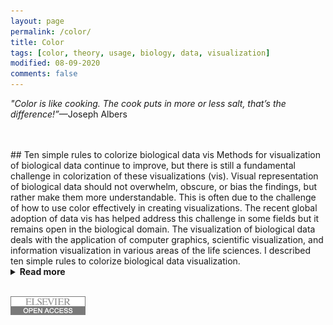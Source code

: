 ```yaml
---
layout: page
permalink: /color/
title: Color
tags: [color, theory, usage, biology, data, visualization]
modified: 08-09-2020
comments: false
---
```


_"Color is like cooking.  The cook puts in more or less salt, that’s the difference!”_—Joseph Albers

<br/>
<br/>
## Ten simple rules to colorize biological data vis
Methods for visualization of biological data continue to improve, but there is still a fundamental challenge in colorization of these visualizations (vis).  Visual representation of biological data should not overwhelm, obscure, or bias the findings, but rather make them more understandable.  This is often due to the challenge of how to use color effectively in creating visualizations.  The recent global adoption of data vis has helped address this challenge in some fields but it remains open in the biological domain.  The visualization of biological data deals with the application of computer graphics, scientific visualization, and information visualization in various areas of the life sciences.  I described ten simple rules to colorize biological data visualization.
<details><summary><b>Read more</b></summary>
<p> 
	<ol>
		<li> Identify the nature of your data</li>
		<li> Select a color space</li>
		<li> Create a color palette based on the selected color space</li>
		<li> Apply the color palette to your data set for visualization</li>
		<li> Check for color context in your data vis after the color palette is Applied</li>
		<li> Evaluate interactions of colors in your data visualization</li>
		<li> Be aware of color conventions and definitions in your particular discipline</li>
		<li> Assess color deficiencies</li>
		<li> Consider web content accessibility and Print Realities</li>
		<li> Get it right in black & white</li>
	</ol>
</p>
</details>
<br/>

<p><a href="https://collections.plos.org/ten-simple-rules"><img src="/images/id_elsevier.png"></a></p>

